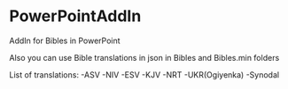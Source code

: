 # PowerPointAddIn
AddIn for Bibles in PowerPoint

Also you can use Bible translations in json in Bibles and Bibles.min folders

List of translations:
-ASV
-NIV
-ESV
-KJV
-NRT
-UKR(Ogiyenka)
-Synodal
